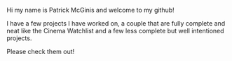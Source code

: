 Hi my name is Patrick McGinis and welcome to my github! 

I have a few projects I have worked on, a couple that are fully complete and neat like the Cinema Watchlist
and a few less complete but well intentioned projects.

Please check them out!
<!---
patrickmcginnis/patrickmcginnis is a ✨ special ✨ repository because its `README.md` (this file) appears on your GitHub profile.
You can click the Preview link to take a look at your changes.
--->

